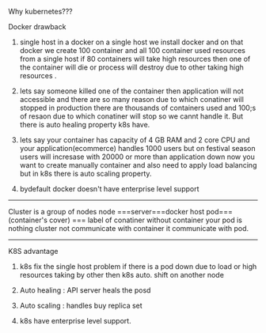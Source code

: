 Why kubernetes???

Docker drawback 

1) single host in a docker on a single host we install docker and on that docker we create 100 container and all 100 container used resources from a single host if 80
containers will take high resources then one of the container will die or process will destroy due to other taking high resources .

2) lets say someone killed one of the container then application will not accessible  and there are so many reason due to which conatiner will stopped in production there are thousands of
containers used and 100;s of resaon due to which conatiner will stop so we cannt handle it.
But there is auto healing property k8s have.

3) lets say your container has capacity of 4 GB RAM and 2 core CPU and your application(ecommerce) handles 1000 users but on festival season users will incresase with 20000 or more than 
application down now you want to create manually container and also need to apply load balancing
but in k8s there is auto scaling property.

4) bydefault docker doesn't have enterprise level support 

******************************************************************************************************************************************************************************************

Cluster is a group of nodes
node ===server===docker host
pod=== (container's cover) === label of conatiner
without container your pod is nothing 
cluster not communicate with container it communicate with pod.


*******************************************************************************************************************************************************************************************

K8S advantage

1) k8s fix the single host problem if there is a pod down due to load or high resources taking by other then k8s auto. shift on another node

2) Auto healing : API server heals the posd

3) Auto scaling : handles buy replica set

4) k8s have enterprise level support.
